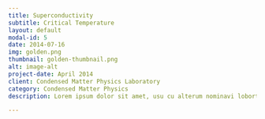 ```yaml
---
title: Superconductivity
subtitle: Critical Temperature
layout: default
modal-id: 5
date: 2014-07-16
img: golden.png
thumbnail: golden-thumbnail.png
alt: image-alt
project-date: April 2014
client: Condensed Matter Physics Laboratory
category: Condensed Matter Physics
description: Lorem ipsum dolor sit amet, usu cu alterum nominavi lobortis. At duo novum diceret. Tantas apeirian vix et, usu sanctus postulant inciderint ut, populo diceret necessitatibus in vim. Cu eum dicam feugiat noluisse.

---
```

